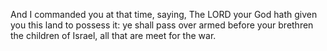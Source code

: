 And I commanded you at that time, saying, The LORD your God hath given you this land to possess it: ye shall pass over armed before your brethren the children of Israel, all that are meet for the war.
